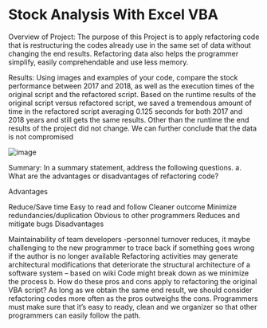 # Stock Analysis With Excel VBA
Overview of Project:
The purpose of this Project is to apply refactoring code that is restructuring the codes already use in the same set of data without changing the end results. Refactoring data also helps the programmer simplify, easily comprehendable and use less memory.

Results:
Using images and examples of your code, compare the stock performance between 2017 and 2018, as well as the execution times of the original script and the refactored script. Based on the runtime results of the original script versus refactored script, we saved a tremendous amount of time in the refactored script averaging 0.125 seconds for both 2017 and 2018 years and still gets the same results. Other than the runtime the end results of the project did not change. We can further conclude that the data is not compromised

![image](https://user-images.githubusercontent.com/93121665/141265915-74f2ea5e-236b-41dc-99f1-f1a99d617e04.png)

Summary: In a summary statement, address the following questions.
a. What are the advantages or disadvantages of refactoring code?

Advantages

Reduce/Save time
Easy to read and follow
Cleaner outcome
Minimize redundancies/duplication
Obvious to other programmers
Reduces and mitigate bugs
Disadvantages

Maintainability of team developers -personnel turnover reduces, it maybe challenging to the new programmer to trace back if something goes wrong if the author is no longer available
Refactoring activities may generate architectural modifications that deteriorate the structural architecture of a software system – based on wiki
Code might break down as we minimize the process
b. How do these pros and cons apply to refactoring the original VBA script? As long as we obtain the same end result, we should consider refactoring codes more often as the pros outweighs the cons. Programmers must make sure that it’s easy to ready, clean and we organizer so that other programmers can easily follow the path.



